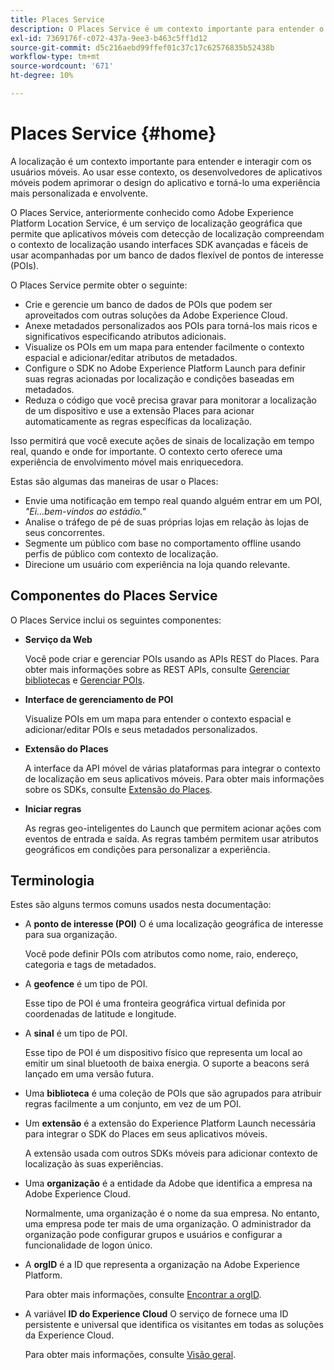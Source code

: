 ```yaml
---
title: Places Service
description: O Places Service é um contexto importante para entender o envolvimento dos usuários móveis. Ao usar esse contexto, os desenvolvedores de aplicativos móveis podem aprimorar o design do aplicativo e torná-lo uma experiência mais personalizada e envolvente.
exl-id: 7369176f-c072-437a-9ee3-b463c5ff1d12
source-git-commit: d5c216aebd99ffef01c37c17c62576835b52438b
workflow-type: tm+mt
source-wordcount: '671'
ht-degree: 10%

---
```


# Places Service {#home}

A localização é um contexto importante para entender e interagir com os usuários móveis. Ao usar esse contexto, os desenvolvedores de aplicativos móveis podem aprimorar o design do aplicativo e torná-lo uma experiência mais personalizada e envolvente.

O Places Service, anteriormente conhecido como Adobe Experience Platform Location Service, é um serviço de localização geográfica que permite que aplicativos móveis com detecção de localização compreendam o contexto de localização usando interfaces SDK avançadas e fáceis de usar acompanhadas por um banco de dados flexível de pontos de interesse (POIs).

O Places Service permite obter o seguinte:

* Crie e gerencie um banco de dados de POIs que podem ser aproveitados com outras soluções da Adobe Experience Cloud.
* Anexe metadados personalizados aos POIs para torná-los mais ricos e significativos especificando atributos adicionais.
* Visualize os POIs em um mapa para entender facilmente o contexto espacial e adicionar/editar atributos de metadados.
* Configure o SDK no Adobe Experience Platform Launch para definir suas regras acionadas por localização e condições baseadas em metadados.
* Reduza o código que você precisa gravar para monitorar a localização de um dispositivo e use a extensão Places para acionar automaticamente as regras específicas da localização.

Isso permitirá que você execute ações de sinais de localização em tempo real, quando e onde for importante. O contexto certo oferece uma experiência de envolvimento móvel mais enriquecedora.

Estas são algumas das maneiras de usar o Places:

* Envie uma notificação em tempo real quando alguém entrar em um POI, *&quot;Ei...bem-vindos ao estádio.&quot;*
* Analise o tráfego de pé de suas próprias lojas em relação às lojas de seus concorrentes.
* Segmente um público com base no comportamento offline usando perfis de público com contexto de localização.
* Direcione um usuário com experiência na loja quando relevante.

## Componentes do Places Service

O Places Service inclui os seguintes componentes:

* **Serviço da Web**

  Você pode criar e gerenciar POIs usando as APIs REST do Places. Para obter mais informações sobre as REST APIs, consulte [Gerenciar bibliotecas](/help/web-service-api/api-usage/manage-libraries/manage-libraries.md) e [Gerenciar POIs](/help/web-service-api/api-usage/manage-pois/manage-pois.md).

* **Interface de gerenciamento de POI**

  Visualize POIs em um mapa para entender o contexto espacial e adicionar/editar POIs e seus metadados personalizados.

* **Extensão do Places**

  A interface da API móvel de várias plataformas para integrar o contexto de localização em seus aplicativos móveis. Para obter mais informações sobre os SDKs, consulte [Extensão do Places](/help/places-ext-aep-sdks/places-extension/places-extension.md).

* **Iniciar regras**

  As regras geo-inteligentes do Launch que permitem acionar ações com eventos de entrada e saída. As regras também permitem usar atributos geográficos em condições para personalizar a experiência.

## Terminologia

Estes são alguns termos comuns usados nesta documentação:

* A **ponto de interesse (POI)** O é uma localização geográfica de interesse para sua organização.

  Você pode definir POIs com atributos como nome, raio, endereço, categoria e tags de metadados.

* A **geofence** é um tipo de POI.

  Esse tipo de POI é uma fronteira geográfica virtual definida por coordenadas de latitude e longitude.

* A **sinal** é um tipo de POI.

  Esse tipo de POI é um dispositivo físico que representa um local ao emitir um sinal bluetooth de baixa energia. O suporte a beacons será lançado em uma versão futura.

* Uma **biblioteca** é uma coleção de POIs que são agrupados para atribuir regras facilmente a um conjunto, em vez de um POI.

* Um **extensão** é a extensão do Experience Platform Launch necessária para integrar o SDK do Places em seus aplicativos móveis.

  A extensão usada com outros SDKs móveis para adicionar contexto de localização às suas experiências.

* Uma **organização** é a entidade da Adobe que identifica a empresa na Adobe Experience Cloud.

  Normalmente, uma organização é o nome da sua empresa. No entanto, uma empresa pode ter mais de uma organização. O administrador da organização pode configurar grupos e usuários e configurar a funcionalidade de logon único.

* A **orgID** é a ID que representa a organização na Adobe Experience Platform.

  Para obter mais informações, consulte [Encontrar a orgID](https://forums.adobe.com/thread/2339895).

* A variável **ID do Experience Cloud** O serviço de fornece uma ID persistente e universal que identifica os visitantes em todas as soluções da Experience Cloud.

  Para obter mais informações, consulte [Visão geral](https://experienceleague.adobe.com/docs/id-service/using/intro/overview.html?lang=pt-BR).
